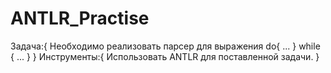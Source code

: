 # ANTLR_Practise
Задача:{
  Необходимо реализовать парсер для выражения do{ ... } while { ... } 
}
Инструменты:{
  Использовать ANTLR для поставленной задачи.
}
